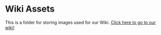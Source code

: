 # Wiki Assets 

This is a folder for storing images used for our Wiki. 
[Click here to go to our wiki!](https://github.com/CodaKids/Python1/wiki)